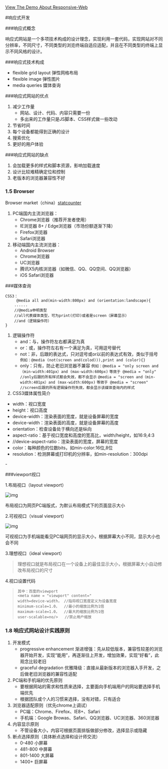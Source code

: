 
[View The Demo About Responsive-Web  ](http://gcelaor.github.io/Responsive-Web/index.html)


#响应式开发

###响应式概念

响应式网站是一个多项技术构成的设计理念，实现利用一套代码，实现网站对不同分辨率，不同尺寸，不同类型的浏览终端自适应适配，并且在不同类型的终端上显示不同风格的设计。

###响应式技术构成

- flexible grid layout 弹性网格布局
- flexible image 弹性图片
- media queries 媒体查询

###响应式网站的优点

1. 减少工作量
   - 网站、设计、代码、内容只需要一份
   - 多出来的工作量只是JS脚本、CSS样式做一些改动
2. 节省时间
3. 每个设备都能得到正确的设计
4. 搜索优化
5. 更好的用户体验

###响应式网站的缺点

1. 会加载更多的样式和脚本资源，影响加载速度
2. 设计比较难精确定位和控制
3. 老版本的浏览器兼容性不好

### 1.5 Browser

Browser market（china）[statcounter](http://gs.statcounter.com/]) 

1. PC端国内主流浏览器：
   - Chrome浏览器（推荐开发者使用）
   - IE浏览器 8+ / Edge浏览器（市场份额逐渐下降）
   - Firefox浏览器
   - Safari浏览器
2. 移动端国内主流浏览器：
   - Android Browser
   - Chrome浏览器
   - UC浏览器
   - 腾讯X5内核浏览器（如微信、QQ、QQ空间、QQ浏览器）
   - iOS Safari浏览器

###媒体查询

```
CSS3：
     @media all and(min-width:800px) and (orientation:landscape){
    ......
    //@media申明类型
    //all代表媒体类型，可为print(打印)或者是screen（屏幕显示）
    //and（逻辑操作符）
}
```

1. 逻辑操作符
   - and：与，操作符左右都满足为真
   - or：或，操作符左右有一个满足为真，可用逗号替代
   - not：非，后跟的表达式，只对逗号或or以前的表达式有效，类似于括号
     `例如：@media (not(screen and(colod))),print and (color){}`
   - only：只有，防止老旧浏览器不兼容
     `例如：@media = "only screen and（min-width:401px）and (max-width:600px)`
     `等效于 @media = "only" //only后跟的所有样式都会失效，都不会显示`
     `@media = "screen and（min-width:401px）and (max-width:600px)`
     `等效于 @media = "screen" //screen后跟的所有逻辑操作符失效，都会显示该媒体查询内的样式`
2. CSS3媒体属性简介

- width：视口宽度
- height：视口高度
- device-width：渲染表面的宽度，就是设备屏幕的宽度
- device-width：渲染表面的高度，就是设备屏幕的高度
- orientation：检查设备处于横向还是纵向
- aspect-ratio：基于视口宽度和高度的宽高比，width/height，如16:9,4:3
- //device-aspect-ratio：渲染表面的宽度，屏幕的宽度
- color：每种颜色的位数bits，如min-color:16位,8位
- resolution：检测屏幕或打印机的分辨率，如min-resolution：300dpi

\-

###viewport视口

1.布局视口（layout viewport）

![img](https://i.imgur.com/hOV60TG.png)

布局视口为网页PC端版式，为默认布局模式下的页面显示大小

2.可视视口（visual viewport）

![img](https://i.imgur.com/ac5ygtU.png)

可视视口为手机端能看见PC端网页的显示大小，根据屏幕大小不同，显示大小也会不同

3.理想视口（ideal viewport）

> 理想视口就是布局视口在一个设备上的最佳显示大小，根据屏幕大小自动修改布局视口的尺寸

4.视口设置代码

> ```
> 其中：百度的viewport
> <meta name = "viewport" content="
> width=device-width， //指将视口宽度定义为设备宽度
> minimum-scale=1.0，  //最小的缩放比例为1倍
> maximum-scale=1.0，  //最大的缩放比例为1倍
> user-scalable=no/>   //禁止用户缩放
> ```

### 1.8 响应式网站设计实践原则

1. 开发模式
   - progressive enhancement 渐进增强：先从较低版本，兼容性较差的浏览器开始开发，实现“能用”，再逐渐往上开发，增加效果，实现“好看”，此观念比较老旧
   - graceful degradation 优雅降级：直接从最新版本的浏览器入手开发，之后做老旧浏览器的兼容性适配
2. PC端和手机端的优先原则
   - 要根据网站的需求和性质来选择，主要面向手机端用户的网站要选择手机端优先
   - 根据团队或个人的习惯来选择，没有对错，只有适合
3. 浏览器适配原则（优先chrome上调试）
   - PC端：Chrome、Firefox、IE8+、Safari
   - 手机端：Google Browas、Safari、QQ浏览器、UC浏览器、360浏览器
4. 内容显示原则
   - 不管设备大小，内容可根据页面排版做部分修改，选择显示或隐藏
5. 断点选择原则（具体断点选择和设计师交流）
   - 0-480 小屏幕
   - 481-800 中屏幕
   - 801-1400 大屏幕
   - 1400+ 巨屏幕

